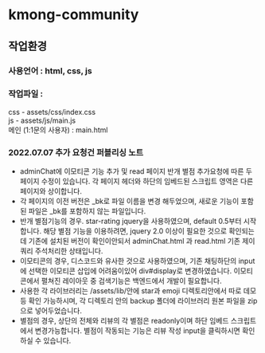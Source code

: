 # kmong-community
## 작업환경 

### 사용언어 : html, css, js

### 작업파일 : 
css - assets/css/index.css <br>
js - assets/js/main.js<br>
메인 (1:1문의 사용자) : main.html

### 2022.07.07 추가 요청건 퍼블리싱 노트 
- adminChat에 이모티콘 기능 추가 및 read 페이지 반개 별점 추가요청에 따른 두 페이지 수정이 있습니다. 각 페이지 헤더와 하단의 임베드된 스크립트 영역은 다른 페이지와 상이합니다. <br>
- 각 페이지의 이전 버전은 _bk로 파일 이름을 변경 해두었으며, 새로운 기능이 포함된 파일은 _bk를 포함하지 않는 파일입니다. <br>
- 반개 별점기능의 경우. star-rating jquery을 사용하였으며, default 0.5부터 시작합니다. 해당 별점 기능을 이용하려면, jquery 2.0 이상이 필요한 것으로 확인되는데 기존에 설치된 버전이 확인이안되서 adminChat.html 과 read.html 기존 제이쿼리 주석처리한 상태입니다. <br>
- 이모티콘의 경우, 디스코드와 유사한 것으로 사용하였으며, 기존 채팅하단의 input에 선택한 이모티콘 삽입에 어려움이있어 div#display로 변경하였습니다. 이모티콘에서 펼쳐진 레이아웃 중 검색기능은 백엔드에서 개발이 필요합니다. <br>
- 사용한 각 라이브러리는 /assets/lib/안에 star과 emoji 디렉토리안에서 따로 데모 등 확인 가능하시며, 각 디렉토리 안의 backup 폴더에 라이브러리 원본 파일을 zip으로 넣어두었습니다.<br>
- 별점의 경우, 상단의 전체와 리뷰의 각 별점은 readonly이며 하단 임베드 스크립트에서 변경가능합니다. 별점이 작동되는 기능은 리뷰 작성 input을 클릭하시면 확인 하실 수 있습니다.

